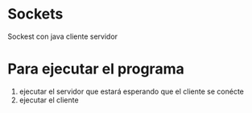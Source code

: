 # Sockets
Sockest con java cliente servidor

# Para ejecutar el programa
1. ejecutar el servidor que estará esperando que el cliente se conécte
2. ejecutar el cliente

